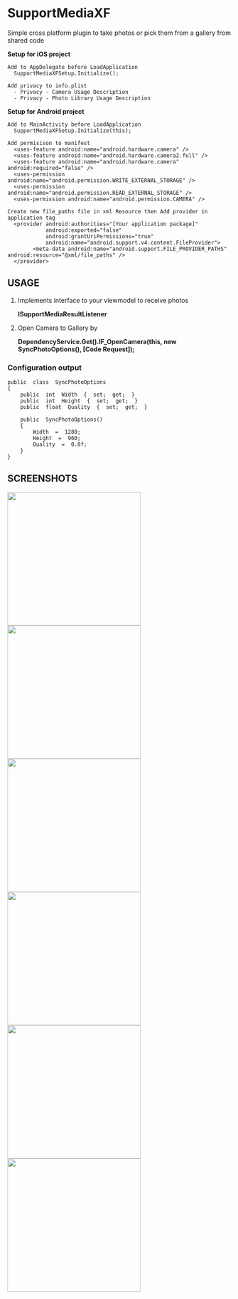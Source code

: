 
# SupportMediaXF
Simple cross platform plugin to take photos or pick them from a gallery from shared code

**Setup for iOS project**

    Add to AppDelegate before LoadApplication
      SupportMediaXFSetup.Initialize();
    
    Add privacy to info.plist
      - Privacy - Camera Usage Description
      - Privacy - Photo Library Usage Description

**Setup for Android project** 

    Add to MainActivity before LoadApplication
      SupportMediaXFSetup.Initialize(this);
    
    Add permisison to manifest
      <uses-feature android:name="android.hardware.camera" />
      <uses-feature android:name="android.hardware.camera2.full" />
      <uses-feature android:name="android.hardware.camera" android:required="false" />
      <uses-permission android:name="android.permission.WRITE_EXTERNAL_STORAGE" />
      <uses-permission android:name="android.permission.READ_EXTERNAL_STORAGE" />
      <uses-permission android:name="android.permission.CAMERA" />
    
    Create new file_paths file in xml Resource then Add provider in application tag
      <provider android:authorities="[Your application package]"
                android:exported="false"
                android:grantUriPermissions="true"
                android:name="android.support.v4.content.FileProvider">
            <meta-data android:name="android.support.FILE_PROVIDER_PATHS" android:resource="@xml/file_paths" />
      </provider>


## USAGE
1. Implements interface to your viewmodel to receive photos

    **ISupportMediaResultListener**

2. Open Camera to Gallery by

    **DependencyService.Get<ISupportMedia>().IF_OpenCamera(this,  new  SyncPhotoOptions(),  [Code Request]);**

### Configuration output

    public  class  SyncPhotoOptions  
    {  
	    public  int  Width  {  set;  get;  }  
	    public  int  Height  {  set;  get;  }  
	    public  float  Quality  {  set;  get;  }  
      
	    public  SyncPhotoOptions()  
	    {  
		    Width  =  1280;  
		    Height  =  960;  
		    Quality  =  0.8f;  
	    }  
    }

## SCREENSHOTS
<img src="https://github.com/bulubuloa/SupportMediaXF/blob/master/Screenshots/Screenshot_2018-10-19-16-30-21.jpg?raw=true" width="300">
<img src="https://github.com/bulubuloa/SupportMediaXF/blob/master/Screenshots/Screenshot_2018-10-19-16-30-26.jpg?raw=true" width="300">
<img src="https://github.com/bulubuloa/SupportMediaXF/blob/master/Screenshots/Screenshot_2018-10-19-16-31-18.jpg?raw=true" width="300">

<img src="https://github.com/bulubuloa/SupportMediaXF/blob/master/Screenshots/IMG_2918.PNG?raw=true" width="300">
<img src="https://github.com/bulubuloa/SupportMediaXF/blob/master/Screenshots/IMG_2919.PNG?raw=true" width="300">
<img src="https://github.com/bulubuloa/SupportMediaXF/blob/master/Screenshots/IMG_2920.PNG?raw=true" width="300">
